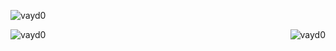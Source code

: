 <p align="left"> <img src="https://komarev.com/ghpvc/?username=vayd0&label=Profile%20views&color=0e75b6&style=flat" alt="vayd0" /> </p>


<div>
  &nbsp;<img align="left" src="https://github-readme-stats.vercel.app/api?username=vayd0&show_icons=true&locale=en" alt="vayd0" /><img align="right" src="https://github-readme-streak-stats.herokuapp.com/?user=vayd0&" alt="vayd0" />
</div>



